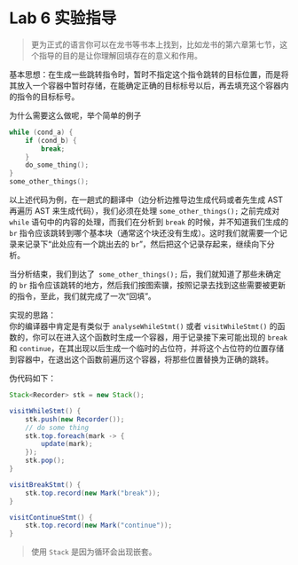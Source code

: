 # Lab 6 实验指导

> 更为正式的语言你可以在龙书等书本上找到，比如龙书的第六章第七节，这个指导的目的是让你理解回填存在的意义和作用。

基本思想：在生成一些跳转指令时，暂时不指定这个指令跳转的目标位置，而是将其放入一个容器中暂时存储，在能确定正确的目标标号以后，再去填充这个容器内的指令的目标标号。

为什么需要这么做呢，举个简单的例子

```cpp
while (cond_a) {
    if (cond_b) {
        break;
    }
    do_some_thing();
}
some_other_things();
```

以上述代码为例，在一趟式的翻译中（边分析边推导边生成代码或者先生成 AST 再遍历 AST 来生成代码），我们必须在处理 `some_other_things();` 之前完成对 `while` 语句中的内容的处理，而我们在分析到 `break` 的时候，并不知道我们生成的 `br` 指令应该跳转到哪个基本块（通常这个块还没有生成）。这时我们就需要一个记录来记录下“此处应有一个跳出去的 `br`”，然后把这个记录存起来，继续向下分析。

当分析结束，我们到达了` some_other_things();` 后，我们就知道了那些未确定的 `br` 指令应该跳转的地方，然后我们按图索骥，按照记录去找到这些需要被更新的指令，至此，我们就完成了一次“回填”。

实现的思路：  
你的编译器中肯定是有类似于 `analyseWhileStmt()` 或者 `visitWhileStmt()` 的函数的，你可以在进入这个函数时生成一个容器，用于记录接下来可能出现的 `break` 和 `continue`，在其出现以后生成一个临时的占位符，并将这个占位符的位置存储到容器中，在退出这个函数前遍历这个容器，将那些位置替换为正确的跳转。

伪代码如下：

```java
Stack<Recorder> stk = new Stack();

visitWhileStmt() {
    stk.push(new Recorder());
    // do some thing
    stk.top.foreach(mark -> {
        update(mark);
    });
    stk.pop();
}

visitBreakStmt() {
    stk.top.record(new Mark("break"));
}

visitContinueStmt() {
    stk.top.record(new Mark("continue"));
}
```

> 使用 `Stack` 是因为循环会出现嵌套。
